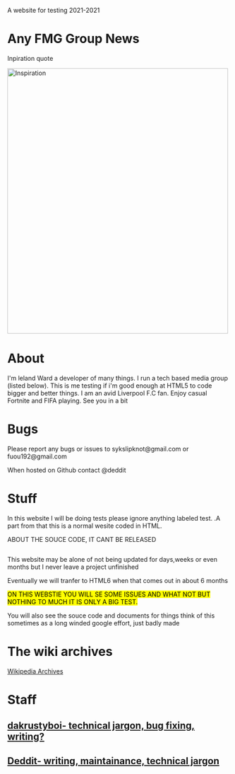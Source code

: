 <html>
<head>
<link rel="stylesheet" href="stylesheet.css">
<title>A testing area- Wow!</title>
</head>
    
<body>

<p>A website for testing 2021-2021</p>

<h1>Any FMG Group News</h1>
    <p>Inpiration quote</P>
<img src="https://generated.inspirobot.me/a/bRelEYmaJ7.jpg" alt="Inspiration" class="center" style="width:500px;height:600px;">
    
<h1>About</h1>
<p>I'm leland Ward a developer of many things. I run a tech based media group (listed below). This is me testing if i'm good enough at HTML5 to code bigger and better things. I am an avid Liverpool F.C fan. Enjoy casual Fortnite and FIFA playing.
    See you in a bit
</p>

<h1>Bugs</h1>

<p>Please report any bugs or issues to sykslipknot@gmail.com or fuou192@gmail.com</p>
<p>When hosted on Github contact @deddit</p>

<h1>Stuff</h1>

<p>
In this website I will be doing tests please ignore anything labeled test.
.A part from that this is a normal wesite coded in HTML.
</p>
<p>ABOUT THE SOUCE CODE, IT CANT BE RELEASED </p>
<P>
    <img class="https://external-content.duckduckgo.com/iu/?u=https%3A%2F%2Flogos-download.com%2Fwp-content%2Fuploads%2F2016%2F09%2FGitHub_logo.png&f=1&nofb=1">
    
<p>This website may be alone of not being updated for days,weeks or even months but I never leave a project unfinished </p>
    
<p>Eventually we will tranfer to HTML6 when that comes out in about 6 months</p>        

</P>
<p></p>
<P>
    <mark class="red">ON THIS WEBSTIE YOU WILL SE SOME ISSUES AND WHAT NOT BUT NOTHING TO MUCH IT IS ONLY A BIG TEST.</mark> </P>



<p>You will also see the souce code and documents for things think of this sometimes as a long winded google effort, just badly made</p>
    <H1> The wiki archives</h1>
<a href="/wikiarchive">Wikipedia Archives</a>
    
<h1> Staff </h1>
<h2><a href="/dakrustyboi">dakrustyboi- technical jargon, bug fixing, writing?</a></h2>
<h2><a href="https://www.youtube.com/channel/UC1NEDcS-XrFCURxCAwValZw">Deddit- writing, maintainance, technical jargon</a></h2>
</body>
</html>
